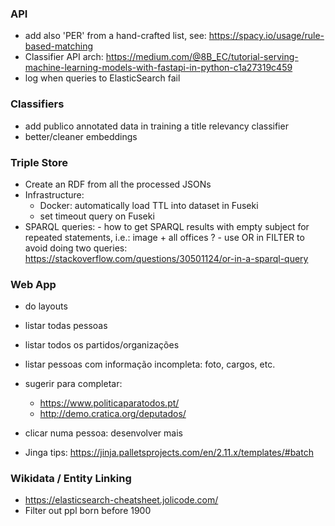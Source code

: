 ### API
 - add also 'PER' from a hand-crafted list, see: https://spacy.io/usage/rule-based-matching
 - Classifier API arch: https://medium.com/@8B_EC/tutorial-serving-machine-learning-models-with-fastapi-in-python-c1a27319c459
 - log when queries to ElasticSearch fail


### Classifiers
 - add publico annotated data in training a title relevancy classifier 
 - better/cleaner embeddings


### Triple Store
 - Create an RDF from all the processed JSONs
 - Infrastructure:
    - Docker: automatically load TTL into dataset in Fuseki
    - set timeout query on Fuseki
 - SPARQL queries:
        - how to get SPARQL results with empty subject for repeated statements, i.e.: image + all offices ?
        - use OR in FILTER to avoid doing two queries: 
            https://stackoverflow.com/questions/30501124/or-in-a-sparql-query


### Web App
   - do layouts 
   - listar todas pessoas
   - listar todos os partidos/organizações
   - listar pessoas com informação incompleta: foto, cargos, etc.
   - sugerir para completar:
        - https://www.politicaparatodos.pt/
        - http://demo.cratica.org/deputados/            

   - clicar numa pessoa: desenvolver mais
   - Jinga tips: https://jinja.palletsprojects.com/en/2.11.x/templates/#batch


### Wikidata / Entity Linking
 - https://elasticsearch-cheatsheet.jolicode.com/
 - Filter out ppl born before 1900